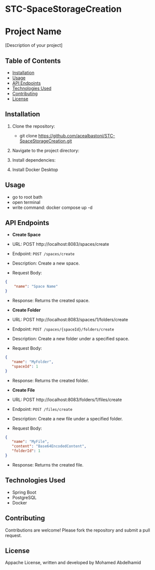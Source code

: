 # STC-SpaceStorageCreation

# Project Name

[Description of your project]

## Table of Contents

- [Installation](#installation)
- [Usage](#usage)
- [API Endpoints](#api-endpoints)
- [Technologies Used](#technologies-used)
- [Contributing](#contributing)
- [License](#license)

## Installation

1. Clone the repository:

    - git clone https://github.com/acealbastoni/STC-SpaceStorageCreation.git

    
2. Navigate to the project directory:


3. Install dependencies:

4. Install Docker Desktop

## Usage

  - go to root bath 
  - open terminal 
  - write command: docker compose up -d

## API Endpoints

- **Create Space**

- URL: POST http://localhost:8083/spaces/create

- Endpoint: `POST /spaces/create`
- Description: Create a new space.
- Request Body:
 ```json
{
     "name": "Space Name"
}
 ```
- Response: Returns the created space.

- **Create Folder**
- URL: POST http://localhost:8083/spaces/1/folders/create
- Endpoint: `POST /spaces/{spaceId}/folders/create`
- Description: Create a new folder under a specified space.
- Request Body:
 ```json
{
    "name": "MyFolder",
    "spaceId": 1 
}

 ```
- Response: Returns the created folder.

- **Create File**
- URL: POST http://localhost:8083/folders/1/files/create
- Endpoint: `POST /files/create`
- Description: Create a new file under a specified folder.
- Request Body:
 ```json
{
    "name": "MyFile",
    "content": "Base64EncodedContent",
    "folderId": 1
}
 ```
- Response: Returns the created file.

## Technologies Used

- Spring Boot
- PostgreSQL
- Docker

## Contributing

Contributions are welcome! Please fork the repository and submit a pull request.

## License

Appache License, written and developed by Mohamed Abdelhamid

